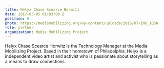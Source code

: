 ```yaml
---
title: Helyx Chase Scearce Horwitz
date: 2017-03-05 01:03:00 Z
position: 5
photo: https://mediamobilizing.org/wp-content/uploads/2016/07/IMG_1858-300x200.jpg
role: partner
organization: Media Mobilizing Project
---
```


Helyx Chase Scearce Horwitz is the Technology Manager at the Media Mobilizing Project. Based in their hometown of Philadelphia, Helyx is a independent video artist and activist who is passionate about storytelling as a means to draw connections.  
